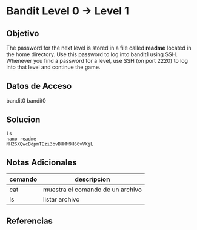 # Bandit Level 0 → Level 1

## Objetivo
The password for the next level is stored in a file called **readme** located in the home directory. Use this password to log into bandit1 using SSH. Whenever you find a password for a level, use SSH (on port 2220) to log into that level and continue the game.
## Datos de Acceso
bandit0
bandit0

## Solucion
```shell
ls
nano readme
NH2SXQwcBdpmTEzi3bvBHMM9H66vVXjL
```

## Notas Adicionales
| comando | descripcion |
| ------- | ----------- |
| cat | muestra el comando de un archivo |
| ls | listar archivo |

## Referencias